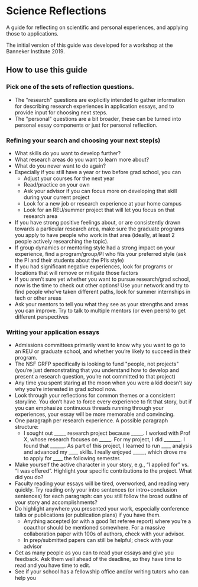 # Science Reflections
A guide for reflecting on scientific and personal experiences, and applying those to applications.

The initial version of this guide was developed for a workshop at the Banneker Institute 2019. 

## How to use this guide
### Pick one of the sets of reflection questions.
 - The "research" questions are explicitly intended to gather information for describing research experiences in application essays, and to provide input for choosing next steps.
 - The "personal" questions are a bit broader, these can be turned into personal essay components or just for personal reflection. 
 
### Refining your search and choosing your next step(s)

 - What skills do you want to develop further? 
 - What research areas do you want to learn more about? 
 - What do you never want to do again?
 - Especially if you still have a year or two before grad school, you can
   - Adjust your courses for the next year
   - Read/practice on your own
   - Ask your advisor if you can focus more on developing that skill during your current project
   - Look for a new job or research experience at your home campus
   - Look for an REU/summer project that will let you focus on that research area
 - If you have strong positive feelings about, or are consistently drawn towards a particular research area, make sure the graduate programs you apply to have people who work in that area (ideally, at least 2 people actively researching the topic). 
 - If group dynamics or mentoring style had a strong impact on your experience, find a program/group/PI who fits your preferred style (ask the PI and their students about the PI’s style)
 - If you had significant negative experiences, look for programs or locations that will remove or mitigate those factors
 - If you aren’t sure yet whether you want to pursue research/grad school, now is the time to check out other options! Use your network and try to find people who’ve taken different paths, look for summer internships in tech or other areas
 - Ask your mentors to tell you what they see as your strengths and areas you can improve. Try to talk to multiple mentors (or even peers) to get different perspectives

### Writing your application essays

 - Admissions committees primarily want to know why you want to go to an REU or graduate school, and whether you’re likely to succeed in their program. 
 - The NSF GRFP specifically is looking to fund "people, not projects" (you’re just demonstrating that you understand how to develop and present a research question, you’re not committed to that project)
 - Any time you spent staring at the moon when you were a kid doesn’t say why you’re interested in grad school now.
 - Look through your reflections for common themes or a consistent storyline. You don’t have to force every experience to fit that story, but if you can emphasize continuous threads running through your experiences, your essay will be more memorable and convincing. 
 - One paragraph per research experience. A possible paragraph structure: 
   - I sought out _____ research project because _____. I worked with Prof X, whose research focuses on _____. For my project, I did _______. I found that ______. As part of this project, I learned to run ____ analysis and advanced my ____ skills. I really enjoyed _____, which drove me to apply for ____ the following semester.
 - Make yourself the active character in your story, e.g., “I applied for” vs. “I was offered”. Highlight your specific contributions to the project. What did you do?
 - Faculty reading your essays will be tired, overworked, and reading very quickly. Try reading only your intro sentences (or intro+conclusion sentences) for each paragraph: can you still follow the broad outline of your story and accomplishments?
 - Do highlight anywhere you presented your work, especially conference talks or publications (or publication plans) if you have them. 
   - Anything accepted (or with a good 1st referee report) where you’re a coauthor should be mentioned somewhere. For a massive collaboration paper with 100s of authors, check with your advisor.
   - In prep/submitted papers can still be helpful; check with your advisor
 - Get as many people as you can to read your essays and give you feedback. Ask them well ahead of the deadline, so they have time to read and you have time to edit.
 - See if your school has a fellowship office and/or writing tutors who can help you
